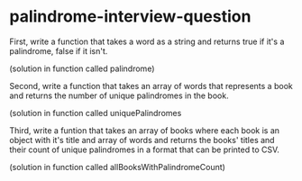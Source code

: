 # palindrome-interview-question

First, write a function that takes a word as a string and returns true if it's a palindrome, false if it isn't. 

(solution in function called palindrome)

Second, write a function that takes an array of words that represents a book and returns the number of unique palindromes in the book.

(solution in function called uniquePalindromes

Third, write a funtion that takes an array of books where each book is an object with it's title and array of words and returns the books' titles and their count of unique palindromes in a format that can be printed to CSV. 

(solution in function called allBooksWithPalindromeCount)
